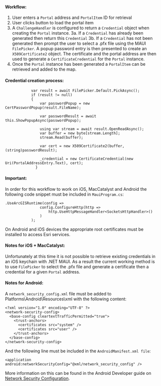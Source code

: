 #### Workflow:

1. User enters a `Portal` address and `PortalItem` ID for retrieval
2. User clicks button to load the portal item
3. A `ChallengeHandler` is configured to return a `Credential` object when creating the `Portal` instance.
	3a. If a `Credential` has already been generated then return this `Credential`
3b. If a `Credential` has not been generated then prompt the user to select a .pfx file using the MAUI `FilePicker`. A popup password entry is then presented to create an `X509Certificate2` object. The certificate and the portal address are then used to generate a `CertificateCredential` for the `Portal` instance.
4. Once the `Portal` instance has been generated a `PortalItem` can be retrieved and added to the map.

#### Credential creation process:

```
            var result = await FilePicker.Default.PickAsync();
            if (result != null)
            {
                var passwordPopup = new CertPasswordPopup(result.FileName);

                var passwordResult = await this.ShowPopupAsync(passwordPopup);

                using var stream = await result.OpenReadAsync();
                var buffer = new byte[stream.Length];
                stream.Read(buffer);

                var cert = new X509Certificate2(buffer, (string)passwordResult);

                _credential = new CertificateCredential(new Uri(PortalAddressEntry.Text), cert);
              }
```
#### Important:
In order for this workflow to work on iOS, MacCatalyst and Android the following code snippet must be included in `MauiProgram.cs`:

```
.UseArcGISRuntime(config =>
                config.ConfigureHttp(http =>
                    http.UseHttpMessageHandler<SocketsHttpHandler>()
                )
            );
```  
On Android and iOS devices the appropriate root certificates must be installed to access Esri services.

#### Notes for iOS + MacCatalyst:
Unfortunately at this time it is not possible to retrieve existing credentials in an iOS keychain with .NET MAUI. As a result the current working method is to use `FilePicker` to select the .pfx file and generate a certificate then a credential for a given `Portal` address. 

#### Notes for Android:
A `network_security_config.xml` file must be added to Platforms\Android\Resources\xml with the following content:

```
<?xml version="1.0" encoding="UTF-8" ?>
<network-security-config>
  <base-config cleartextTrafficPermitted="true">
    <trust-anchors>
      <certificates src="system" />
      <certificates src="user" />
    </trust-anchors>
  </base-config>
</network-security-config>
```
And the following line must be included in the `AndroidManifest.xml file`:
```
<application android:networkSecurityConfig="@xml/network_security_config" />
```

More information on this can be found in the Android Developer guide on [Network Security Configuration](https://developer.android.com/training/articles/security-config).
